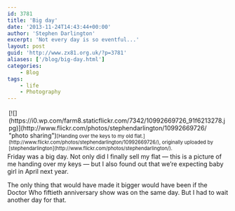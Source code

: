 ```yaml
---
id: 3781
title: 'Big day'
date: '2013-11-24T14:43:44+00:00'
author: 'Stephen Darlington'
excerpt: 'Not every day is so eventful...'
layout: post
guid: 'http://www.zx81.org.uk/?p=3781'
aliases: ['/blog/big-day.html']
categories:
    - Blog
tags:
    - life
    - Photography
---
```


<div style="text-align: left; padding: 3px;">[![](https://i0.wp.com/farm8.staticflickr.com/7342/10992669726_91f6213278.jpg)](http://www.flickr.com/photos/stephendarlington/10992669726/ "photo sharing")<span style="font-size: 0.8em; margin-top: 0px;">[Handing over the keys to my old flat.](http://www.flickr.com/photos/stephendarlington/10992669726/), originally uploaded by [stephendarlington](http://www.flickr.com/photos/stephendarlington/).</span>

</div>Friday was a big day. Not only did I finally sell my flat — this is a picture of me handing over my keys — but I also found out that we’re expecting baby girl in April next year.

The only thing that would have made it bigger would have been if the Doctor Who fiftieth anniversary show was on the same day. But I had to wait another day for that.